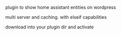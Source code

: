plugin to show home assistant entities on wordpress

multi server and caching.
with elseif capabilities

download into your plugin dir and activate

